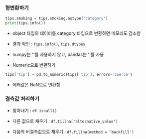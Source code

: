 
### 형변환하기

```python
tips.smoking = tips.smoking.astype('category')
print(tips.info())

```

- object 타입의 데이터를 category 타입으로 변환하면 메모리도 감소함
- 결과 확인 : `tips.info()`, `tips.dtypes`
- numpy는 ''를 사용하지 않고, pandas는 ''를 사용


- Numeric으로 변환하기

```python
tips['tip'] = pd.to_numeric(tips['tip'], errors='coerce')
```
  - 에러값은 NaN으로 변환함


### 결측값 처리하기
 - 찾아내기 : `df.isnull()`

 - 다른 값으로 채우기 : `df.fillna('alternative_value')`
 - 다음의 비결측값으로 채우기 : `df.fillna(method = 'backfill')`
